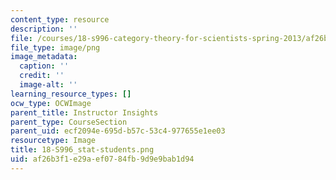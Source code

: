 ```yaml
---
content_type: resource
description: ''
file: /courses/18-s996-category-theory-for-scientists-spring-2013/af26b3f1e29aef0784fb9d9e9bab1d94_18-S996_stat-students.png
file_type: image/png
image_metadata:
  caption: ''
  credit: ''
  image-alt: ''
learning_resource_types: []
ocw_type: OCWImage
parent_title: Instructor Insights
parent_type: CourseSection
parent_uid: ecf2094e-695d-b57c-53c4-977655e1ee03
resourcetype: Image
title: 18-S996_stat-students.png
uid: af26b3f1-e29a-ef07-84fb-9d9e9bab1d94
---
```

